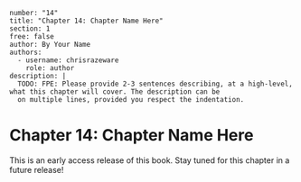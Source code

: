 ```metadata
number: "14"
title: "Chapter 14: Chapter Name Here"
section: 1
free: false
author: By Your Name
authors:
  - username: chrisrazeware
    role: author
description: |
  TODO: FPE: Please provide 2-3 sentences describing, at a high-level, what this chapter will cover. The description can be
  on multiple lines, provided you respect the indentation.
```

# Chapter 14: Chapter Name Here

This is an early access release of this book. Stay tuned for this chapter in a future release!